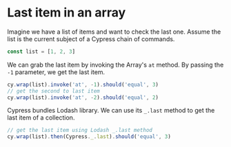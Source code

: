 # Last item in an array

<!-- fiddle Last item -->

Imagine we have a list of items and want to check the last one. Assume the list is the current subject of a Cypress chain of commands.

```js
const list = [1, 2, 3]
```

We can grab the last item by invoking the Array's `at` method. By passing the `-1` parameter, we get the last item.

```js
cy.wrap(list).invoke('at', -1).should('equal', 3)
// get the second to last item
cy.wrap(list).invoke('at', -2).should('equal', 2)
```

Cypress bundles Lodash library. We can use its `_.last` method to get the last item of a collection.

```js
// get the last item using Lodash _.last method
cy.wrap(list).then(Cypress._.last).should('equal', 3)
```

<!-- fiddle-end -->
